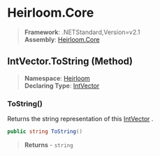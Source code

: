 # Heirloom.Core

> **Framework**: .NETStandard,Version=v2.1  
> **Assembly**: [Heirloom.Core][0]

## IntVector.ToString (Method)

> **Namespace**: [Heirloom][0]  
> **Declaring Type**: [IntVector][1]

### ToString()

Returns the string representation of this [IntVector][1] .

```cs
public string ToString()
```

> **Returns** - `string`

[0]: ../../../Heirloom.Core.md
[1]: ../IntVector.md
